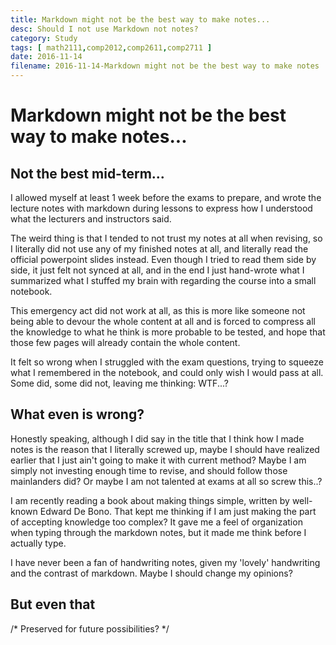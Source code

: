 ```yaml
---
title: Markdown might not be the best way to make notes...
desc: Should I not use Markdown not notes?
category: Study
tags: [ math2111,comp2012,comp2611,comp2711 ]
date: 2016-11-14
filename: 2016-11-14-Markdown might not be the best way to make notes
---
```


# Markdown might not be the best way to make notes...

## Not the best mid-term...

I allowed myself at least 1 week before the exams to prepare, and wrote the lecture notes with markdown during lessons to express how I understood what the lecturers and instructors said. 

The weird thing is that I tended to not trust my notes at all when revising, so I literally did not use any of my finished notes at all, and literally read the official powerpoint slides instead.  Even though I tried to read them side by side, it just felt not synced at all, and in the end I just hand-wrote what I summarized what I stuffed my brain with regarding the course into a small notebook.

This emergency act did not work at all, as this is more like someone not being able to devour the whole content at all and is forced to compress all the knowledge to what he think is more probable to be tested, and hope that those few pages will already contain the whole content.

It felt so wrong when I struggled with the exam questions, trying to squeeze what I remembered in the notebook, and could only wish I would pass at all. Some did, some did not, leaving me thinking: WTF...?

## What even is wrong?

Honestly speaking, although I did say in the title that I think how I made notes is the reason that I literally screwed up, maybe I should have realized earlier that I just ain't going to make it with current method? Maybe I am simply not investing enough time to revise, and should follow those mainlanders did? Or maybe I am not talented at exams at all so screw this..?

I am recently reading a book about making things simple, written by well-known Edward De Bono. That kept me thinking if I am just making the part of accepting knowledge too complex? It gave me a feel of organization when typing through the markdown notes, but it made me think before I actually type.

I have never been a fan of handwriting notes, given my 'lovely' handwriting and the contrast of markdown. Maybe I should change my opinions?

## But even that

/* Preserved for future possibilities? */
